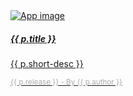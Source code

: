 <div class="col mb-4">
	<div class="card mb-3 text-white bg-dark h-100"> <!--  style="max-width: 540px;" -->
		<a href="{{ site.baseurl }}{{ p.url }}" class="text-reset stretched-link text-decoration-none">
			<div class="row no-gutters">
				<div class="col-md-4">
					<img src="/img/{{ p.cover }}" class="card-img" alt="App image">
				</div>
				<div class="col-md-8">
					<div class="card-body">
						<h5 class="card-title">{{ p.title }}</h5>
						<p class="card-text">{{ p.short-desc }}</p>
						<p class="card-text">
							<small class="text-muted" style="color: #aaaaaa;">{{ p.release }} - By {{ p.author }}</small>
						</p>
					</div>
				</div>
			</div>
		</a>
	</div>
</div>